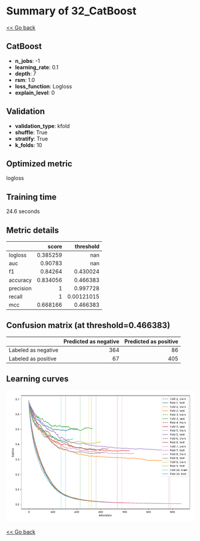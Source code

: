 # Summary of 32_CatBoost

[<< Go back](../README.md)


## CatBoost
- **n_jobs**: -1
- **learning_rate**: 0.1
- **depth**: 7
- **rsm**: 1.0
- **loss_function**: Logloss
- **explain_level**: 0

## Validation
 - **validation_type**: kfold
 - **shuffle**: True
 - **stratify**: True
 - **k_folds**: 10

## Optimized metric
logloss

## Training time

24.6 seconds

## Metric details
|           |    score |    threshold |
|:----------|---------:|-------------:|
| logloss   | 0.385259 | nan          |
| auc       | 0.90783  | nan          |
| f1        | 0.84264  |   0.430024   |
| accuracy  | 0.834056 |   0.466383   |
| precision | 1        |   0.997728   |
| recall    | 1        |   0.00121015 |
| mcc       | 0.668166 |   0.466383   |


## Confusion matrix (at threshold=0.466383)
|                     |   Predicted as negative |   Predicted as positive |
|:--------------------|------------------------:|------------------------:|
| Labeled as negative |                     364 |                      86 |
| Labeled as positive |                      67 |                     405 |

## Learning curves
![Learning curves](learning_curves.png)

[<< Go back](../README.md)
